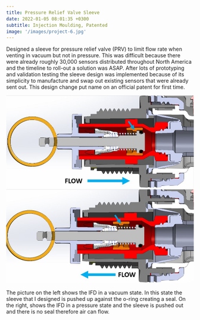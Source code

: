 ```yaml
---
title: Pressure Relief Valve Sleeve
date: 2022-01-05 08:01:35 +0300
subtitle: Injection Moulding, Patented
image: '/images/project-6.jpg'
---
```


Designed a sleeve for pressure relief valve (PRV) to limit flow rate when venting in vacuum but not in pressure. This was difficult because there were already roughly 30,000 sensors distributed throughout North America and the timeline to roll-out a solution was ASAP. After lots of prototyping and validation testing the sleeve design was implemented because of its simplicity to manufacture and swap out existing sensors that were already sent out. This design change put name on an official patent for first time.

<div class="gallery-box">
  <div class="gallery">
    <img src="/images/vacuum.JPG" loading="lazy" alt="Project">
    <img src="/images/pressure.JPG" loading="lazy" alt="Project">
  </div>
  <em> <a href="https://unsplash.com/" target="_blank"></a></em>
</div>

The picture on the left shows the IFD in a vacuum state. In this state the sleeve that I designed is pushed up against the o-ring creating a seal. On the right, shows the IFD in a pressure state and the sleeve is pushed out and there is no seal therefore air can flow. 